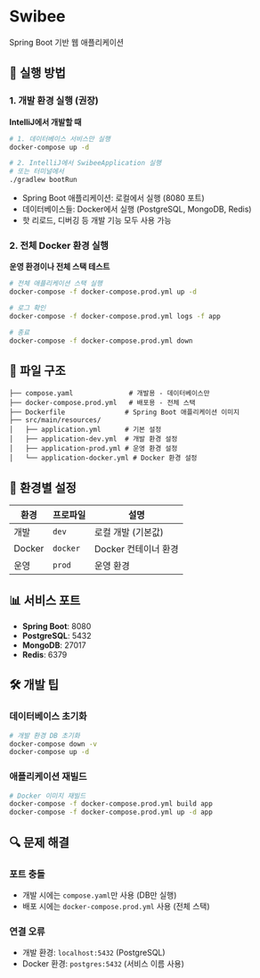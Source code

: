 # Swibee

Spring Boot 기반 웹 애플리케이션

## 🚀 실행 방법

### 1. 개발 환경 실행 (권장)

**IntelliJ에서 개발할 때**

```bash
# 1. 데이터베이스 서비스만 실행
docker-compose up -d

# 2. IntelliJ에서 SwibeeApplication 실행
# 또는 터미널에서
./gradlew bootRun
```

- Spring Boot 애플리케이션: 로컬에서 실행 (8080 포트)
- 데이터베이스들: Docker에서 실행 (PostgreSQL, MongoDB, Redis)
- 핫 리로드, 디버깅 등 개발 기능 모두 사용 가능

### 2. 전체 Docker 환경 실행

**운영 환경이나 전체 스택 테스트**

```bash
# 전체 애플리케이션 스택 실행
docker-compose -f docker-compose.prod.yml up -d

# 로그 확인
docker-compose -f docker-compose.prod.yml logs -f app

# 종료
docker-compose -f docker-compose.prod.yml down
```

## 📁 파일 구조

```
├── compose.yaml              # 개발용 - 데이터베이스만
├── docker-compose.prod.yml   # 배포용 - 전체 스택
├── Dockerfile               # Spring Boot 애플리케이션 이미지
├── src/main/resources/
│   ├── application.yml      # 기본 설정
│   ├── application-dev.yml  # 개발 환경 설정
│   ├── application-prod.yml # 운영 환경 설정
│   └── application-docker.yml # Docker 환경 설정
```

## 🔧 환경별 설정

| 환경 | 프로파일 | 설명 |
|------|----------|------|
| 개발 | `dev` | 로컬 개발 (기본값) |
| Docker | `docker` | Docker 컨테이너 환경 |
| 운영 | `prod` | 운영 환경 |

## 📊 서비스 포트

- **Spring Boot**: 8080
- **PostgreSQL**: 5432
- **MongoDB**: 27017
- **Redis**: 6379

## 🛠️ 개발 팁

### 데이터베이스 초기화
```bash
# 개발 환경 DB 초기화
docker-compose down -v
docker-compose up -d
```

### 애플리케이션 재빌드
```bash
# Docker 이미지 재빌드
docker-compose -f docker-compose.prod.yml build app
docker-compose -f docker-compose.prod.yml up -d app
```

## 🔍 문제 해결

### 포트 충돌
- 개발 시에는 `compose.yaml`만 사용 (DB만 실행)
- 배포 시에는 `docker-compose.prod.yml` 사용 (전체 스택)

### 연결 오류
- 개발 환경: `localhost:5432` (PostgreSQL)
- Docker 환경: `postgres:5432` (서비스 이름 사용) 